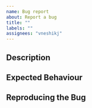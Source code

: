 ```yaml
---
name: Bug report
about: Report a bug
title: ""
labels: ""
assignees: "vneshikj"
---
```


## Description

<!-- Summaruse the bug to be fixed -->

## Expected Behaviour

<!-- Describe the desired behaviour -->

## Reproducing the Bug
